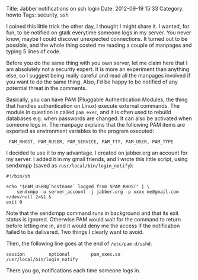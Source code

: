 Title: Jabber notifications on ssh login
Date: 2012-09-19 15:33
Category: howto
Tags: security, ssh

I coined this little trick the other day, I thought I might share it. I
wanted, for fun, to be notified on gtalk everytime someone logs in my
server. You never know, maybe I could discover unexpected connections. It
turned out to be possible, and the whole thing costed me reading a couple
of manpages and typing 5 lines of code.

Before you do the same thing with you own server, let me claim here that I
am absolutely not a security expert. It is more an experiment than
anything else, so I suggest being really careful and read all the manpages
involved if you want to do the same thing. Also, I'd be happy to be
notified of any potential threat in the comments.

Basically, you can have PAM (Pluggable Authentication Modules, the thing
that handles authentication on Linux) execute external commands. The
module in question is called `pam_exec`, and it is often used to rebuild
databases e.g. when passwords are changed. It can also be activated when
someone logs in. The manpage explains that the following PAM items are
exported as environment variables to the program executed:

     PAM_RHOST, PAM_RUSER, PAM_SERVICE, PAM_TTY, PAM_USER, PAM_TYPE

I decided to use it to my advantage. I created on jabber.org an account
for my server. I added it in my gmail friends, and I wrote this little
script, using sendxmpp (saved as `/usr/local/bin/login_notify`):

    #!/bin/sh

    echo "$PAM_USER@`hostname` logged from $PAM_RHOST" | \
        sendxmpp -u server_account -j jabber.org -p xxxx me@gmail.com >/dev/null 2>&1 &
    exit 0

Note that the sendxmpp command runs in background and that its exit status
is ignored. Otherwise PAM would wait for the command to return before
letting me in, and it would deny me the access if the notification failed
to be delivered. Two things I clearly want to avoid.

Then, the following line goes at the end of `/etc/pam.d/sshd`:

    session         optional        pam_exec.so             /usr/local/bin/login_notify

There you go, notifications each time someone logs in.
